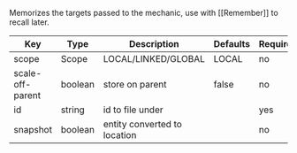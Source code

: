 Memorizes the targets passed to the mechanic, use with [[Remember]] to recall later.

| Key | Type | Description | Defaults | Required | Variable |
|-|-|-|-|-|-|
| scope | Scope | LOCAL/LINKED/GLOBAL | LOCAL | no | no |
| scale-off-parent | boolean | store on parent | false | no | no |
| id | string | id to file under | | yes | no | 
| snapshot | boolean | entity converted to location | | no | no |